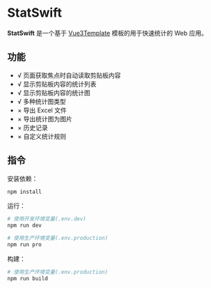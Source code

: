 # StatSwift

**StatSwift** 是一个基于 [Vue3Template](https://github.com/hy-9/Vue3Template) 模板的用于快速统计的 Web 应用。

## 功能

- √ 页面获取焦点时自动读取剪贴板内容
- √ 显示剪贴板内容的统计列表
- √ 显示剪贴板内容的统计图
- √ 多种统计图类型
- × 导出 Excel 文件
- × 导出统计图为图片
- × 历史记录
- × 自定义统计规则

## 指令

安装依赖：

```bash
npm install
```

运行：

```bash
# 使用开发环境变量(.env.dev)
npm run dev
```

```bash
# 使用生产环境变量(.env.production)
npm run pro
```

构建：

```bash
# 使用生产环境变量(.env.production)
npm run build
```
